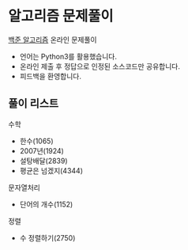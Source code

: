 # 알고리즘 문제풀이
[백준 알고리즘](https://www.acmicpc.net/) 온라인 문제풀이
* 언어는 Python3를 활용했습니다.
* 온라인 제출 후 정답으로 인정된 소스코드만 공유합니다.
* 피드백을 환영합니다.

## 풀이 리스트

수학
* 한수(1065)
* 2007년(1924)
* 설탕배달(2839)
* 평균은 넘겠지(4344)

문자열처리
* 단어의 개수(1152)

정렬
* 수 정렬하기(2750)
